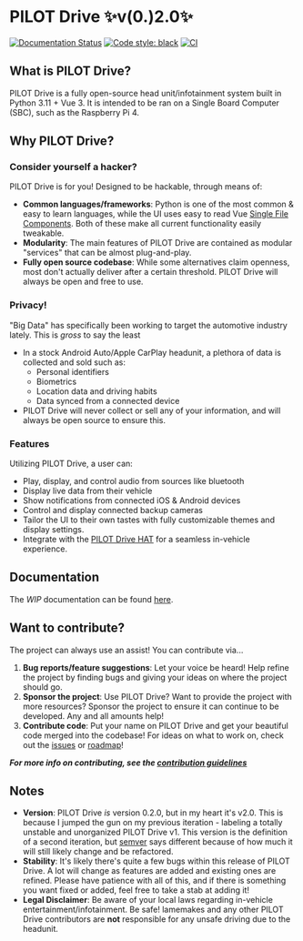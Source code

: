 # PILOT Drive ✨v(0.)2.0✨    

[![Documentation Status](https://readthedocs.org/projects/pilot-drive/badge/?version=latest)](https://pilot-drive.readthedocs.io/en/latest/?badge=latest)
[![Code style: black](https://img.shields.io/badge/code%20style-black-000000.svg)](https://github.com/psf/black)
[![CI](https://github.com/lamemakes/pilot-drive/actions/workflows/ci.yml/badge.svg)](https://github.com/lamemakes/pilot-drive/actions/workflows/ci.yml)


## What is PILOT Drive?

PILOT Drive is a fully open-source head unit/infotainment system built in Python 3.11 + Vue 3. It is intended to be ran on a Single Board Computer (SBC), such as the Raspberry Pi 4.


## Why PILOT Drive?

### Consider yourself a hacker?

PILOT Drive is for you! Designed to be hackable, through means of:
- **Common languages/frameworks**: Python is one of the most common & easy to learn languages, while the UI uses easy to read Vue [Single File Components](https://vuejs.org/guide/scaling-up/sfc.html). Both of these make all current functionality easily tweakable.
- **Modularity**: The main features of PILOT Drive are contained as modular "services" that can be almost plug-and-play.
- **Fully open source codebase**: While some alternatives claim openness, most don't actually deliver after a certain threshold. PILOT Drive will always be open and free to use.

### Privacy! 

"Big Data" has specifically been working to target the automotive industry lately. This is _gross_ to say the least
- In a stock Android Auto/Apple CarPlay headunit, a plethora of data is collected and sold such as:
    - Personal identifiers
    - Biometrics
    - Location data and driving habits
    - Data synced from a connected device
- PILOT Drive will never collect or sell any of your information, and will always be open source to ensure this.

### Features

Utilizing PILOT Drive, a user can:
- Play, display, and control audio from sources like bluetooth
- Display live data from their vehicle
- Show notifications from connected iOS & Android devices
- Control and display connected backup cameras
- Tailor the UI to their own tastes with fully customizable themes and display settings.
- Integrate with the [PILOT Drive HAT](https://github.com/lamemakes/pilot-drive-HAT) for a seamless in-vehicle experience.


## Documentation

The _WIP_ documentation can be found [here](https://pilot-drive.readthedocs.io/en/latest/). 


## Want to contribute?

The project can always use an assist! You can contribute via...
1. **Bug reports/feature suggestions**: Let your voice be heard! Help refine the project by finding bugs and giving your ideas on where the project should go.
2. **Sponsor the project**: Use PILOT Drive? Want to provide the project with more resources? Sponsor the project to ensure it can continue to be developed. Any and all amounts help!
3. **Contribute code**: Put your name on PILOT Drive and get your beautiful code merged into the codebase! For ideas on what to work on, check out the [issues](https://github.com/lamemakes/pilot-drive/issues) or [roadmap](https://pilot-drive.readthedocs.io/en/latest/roadmap.html)!

**_For more info on contributing, see the [contribution guidelines](https://github.com/lamemakes/pilot-drive/blob/master/.github/CONTRIBUTING.md)_**


## Notes
- __Version__: PILOT Drive _is_ version 0.2.0, but in my heart it's v2.0. This is because I jumped the gun on my previous iteration - labeling a totally unstable and unorganized PILOT Drive v1. This version is the definition of a second iteration, but [semver](https://github.com/semver/semver) says different because of how much it will still likely change and be refactored.
- __Stability__: It's likely there's quite a few bugs within this release of PILOT Drive. A lot will change as features are added and existing ones are refined. Please have patience with all of this, and if there is something you want fixed or added, feel free to take a stab at adding it!
- __Legal Disclaimer__: Be aware of your local laws regarding in-vehicle entertainment/infotainment. Be safe! lamemakes and any other PILOT Drive contributors are **not** responsible for any unsafe driving due to the headunit.

